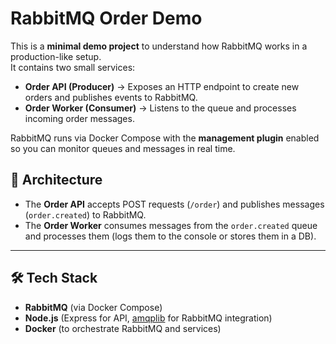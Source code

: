 # RabbitMQ Order Demo 

This is a **minimal demo project** to understand how RabbitMQ works in a production-like setup.  
It contains two small services:

- **Order API (Producer)** → Exposes an HTTP endpoint to create new orders and publishes events to RabbitMQ.  
- **Order Worker (Consumer)** → Listens to the queue and processes incoming order messages.  

RabbitMQ runs via Docker Compose with the **management plugin** enabled so you can monitor queues and messages in real time.

## 🚀 Architecture

- The **Order API** accepts POST requests (`/order`) and publishes messages (`order.created`) to RabbitMQ.  
- The **Order Worker** consumes messages from the `order.created` queue and processes them (logs them to the console or stores them in a DB).  

---

## 🛠️ Tech Stack
- **RabbitMQ** (via Docker Compose)  
- **Node.js** (Express for API, [amqplib](https://www.npmjs.com/package/amqplib) for RabbitMQ integration)  
- **Docker** (to orchestrate RabbitMQ and services)  

